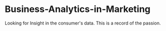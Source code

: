 # Business-Analytics-in-Marketing
Looking for Insight in the consumer's data. This is a record of the passion.
